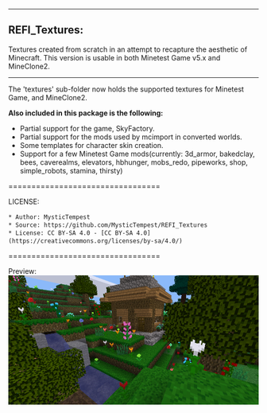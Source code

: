 ------------------------------
REFI_Textures:
------------------------------

Textures created from scratch in an attempt to recapture the aesthetic of Minecraft.
This version is usable in both Minetest Game v5.x and MineClone2.

------------------------------


The 'textures' sub-folder now holds the supported textures for Minetest Game, and MineClone2.


**Also included in this package is the following:**
*	Partial support for the game, SkyFactory. 
*	Partial support for the mods used by mcimport in converted worlds.
*	Some templates for character skin creation.
*	Support for a few Minetest Game mods(currently: 3d_armor, bakedclay, bees, caverealms, elevators, hbhunger, mobs_redo, pipeworks, shop, simple_robots, stamina, thirsty)


=================================

LICENSE:

    * Author: MysticTempest
    * Source: https://github.com/MysticTempest/REFI_Textures
    * License: CC BY-SA 4.0 - [CC BY-SA 4.0](https://creativecommons.org/licenses/by-sa/4.0/)

=================================


Preview:
![Screenshot](screenshot.png)
